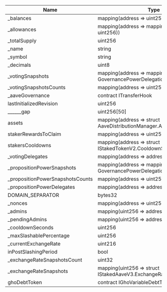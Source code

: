 | Name                             | Type                                                                                   | Slot | Offset | Bytes | Contract                                    |
|----------------------------------|----------------------------------------------------------------------------------------|------|--------|-------|---------------------------------------------|
| _balances                        | mapping(address => uint256)                                                            | 0    | 0      | 32    | src/contracts/StakedAaveV3.sol:StakedAaveV3 |
| _allowances                      | mapping(address => mapping(address => uint256))                                        | 1    | 0      | 32    | src/contracts/StakedAaveV3.sol:StakedAaveV3 |
| _totalSupply                     | uint256                                                                                | 2    | 0      | 32    | src/contracts/StakedAaveV3.sol:StakedAaveV3 |
| _name                            | string                                                                                 | 3    | 0      | 32    | src/contracts/StakedAaveV3.sol:StakedAaveV3 |
| _symbol                          | string                                                                                 | 4    | 0      | 32    | src/contracts/StakedAaveV3.sol:StakedAaveV3 |
| _decimals                        | uint8                                                                                  | 5    | 0      | 1     | src/contracts/StakedAaveV3.sol:StakedAaveV3 |
| _votingSnapshots                 | mapping(address => mapping(uint256 => struct GovernancePowerDelegationERC20.Snapshot)) | 6    | 0      | 32    | src/contracts/StakedAaveV3.sol:StakedAaveV3 |
| _votingSnapshotsCounts           | mapping(address => uint256)                                                            | 7    | 0      | 32    | src/contracts/StakedAaveV3.sol:StakedAaveV3 |
| _aaveGovernance                  | contract ITransferHook                                                                 | 8    | 0      | 20    | src/contracts/StakedAaveV3.sol:StakedAaveV3 |
| lastInitializedRevision          | uint256                                                                                | 9    | 0      | 32    | src/contracts/StakedAaveV3.sol:StakedAaveV3 |
| ______gap                        | uint256[50]                                                                            | 10   | 0      | 1600  | src/contracts/StakedAaveV3.sol:StakedAaveV3 |
| assets                           | mapping(address => struct AaveDistributionManager.AssetData)                           | 60   | 0      | 32    | src/contracts/StakedAaveV3.sol:StakedAaveV3 |
| stakerRewardsToClaim             | mapping(address => uint256)                                                            | 61   | 0      | 32    | src/contracts/StakedAaveV3.sol:StakedAaveV3 |
| stakersCooldowns                 | mapping(address => struct IStakedTokenV2.CooldownSnapshot)                             | 62   | 0      | 32    | src/contracts/StakedAaveV3.sol:StakedAaveV3 |
| _votingDelegates                 | mapping(address => address)                                                            | 63   | 0      | 32    | src/contracts/StakedAaveV3.sol:StakedAaveV3 |
| _propositionPowerSnapshots       | mapping(address => mapping(uint256 => struct GovernancePowerDelegationERC20.Snapshot)) | 64   | 0      | 32    | src/contracts/StakedAaveV3.sol:StakedAaveV3 |
| _propositionPowerSnapshotsCounts | mapping(address => uint256)                                                            | 65   | 0      | 32    | src/contracts/StakedAaveV3.sol:StakedAaveV3 |
| _propositionPowerDelegates       | mapping(address => address)                                                            | 66   | 0      | 32    | src/contracts/StakedAaveV3.sol:StakedAaveV3 |
| DOMAIN_SEPARATOR                 | bytes32                                                                                | 67   | 0      | 32    | src/contracts/StakedAaveV3.sol:StakedAaveV3 |
| _nonces                          | mapping(address => uint256)                                                            | 68   | 0      | 32    | src/contracts/StakedAaveV3.sol:StakedAaveV3 |
| _admins                          | mapping(uint256 => address)                                                            | 69   | 0      | 32    | src/contracts/StakedAaveV3.sol:StakedAaveV3 |
| _pendingAdmins                   | mapping(uint256 => address)                                                            | 70   | 0      | 32    | src/contracts/StakedAaveV3.sol:StakedAaveV3 |
| _cooldownSeconds                 | uint256                                                                                | 71   | 0      | 32    | src/contracts/StakedAaveV3.sol:StakedAaveV3 |
| _maxSlashablePercentage          | uint256                                                                                | 72   | 0      | 32    | src/contracts/StakedAaveV3.sol:StakedAaveV3 |
| _currentExchangeRate             | uint216                                                                                | 73   | 0      | 27    | src/contracts/StakedAaveV3.sol:StakedAaveV3 |
| inPostSlashingPeriod             | bool                                                                                   | 73   | 27     | 1     | src/contracts/StakedAaveV3.sol:StakedAaveV3 |
| _exchangeRateSnapshotsCount      | uint32                                                                                 | 73   | 28     | 4     | src/contracts/StakedAaveV3.sol:StakedAaveV3 |
| _exchangeRateSnapshots           | mapping(uint256 => struct IStakedAaveV3.ExchangeRateSnapshot)                          | 74   | 0      | 32    | src/contracts/StakedAaveV3.sol:StakedAaveV3 |
| ghoDebtToken                     | contract IGhoVariableDebtTokenTransferHook                                             | 75   | 0      | 20    | src/contracts/StakedAaveV3.sol:StakedAaveV3 |
